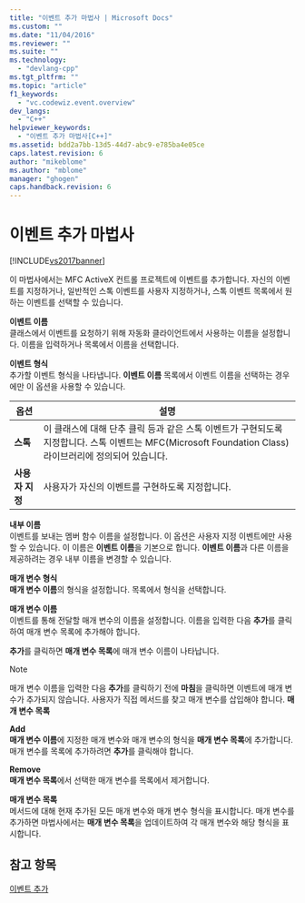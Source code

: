 ```yaml
---
title: "이벤트 추가 마법사 | Microsoft Docs"
ms.custom: ""
ms.date: "11/04/2016"
ms.reviewer: ""
ms.suite: ""
ms.technology: 
  - "devlang-cpp"
ms.tgt_pltfrm: ""
ms.topic: "article"
f1_keywords: 
  - "vc.codewiz.event.overview"
dev_langs: 
  - "C++"
helpviewer_keywords: 
  - "이벤트 추가 마법사[C++]"
ms.assetid: bdd2a7bb-13d5-44d7-abc9-e785ba4e05ce
caps.latest.revision: 6
author: "mikeblome"
ms.author: "mblome"
manager: "ghogen"
caps.handback.revision: 6
---
```

# 이벤트 추가 마법사
[!INCLUDE[vs2017banner](../assembler/inline/includes/vs2017banner.md)]

이 마법사에서는 MFC ActiveX 컨트롤 프로젝트에 이벤트를 추가합니다.  자신의 이벤트를 지정하거나, 일반적인 스톡 이벤트를 사용자 지정하거나, 스톡 이벤트 목록에서 원하는 이벤트를 선택할 수 있습니다.  
  
 **이벤트 이름**  
 클래스에서 이벤트를 요청하기 위해 자동화 클라이언트에서 사용하는 이름을 설정합니다.  이름을 입력하거나 목록에서 이름을 선택합니다.  
  
 **이벤트 형식**  
 추가할 이벤트 형식을 나타냅니다.  **이벤트 이름** 목록에서 이벤트 이름을 선택하는 경우에만 이 옵션을 사용할 수 있습니다.  
  
|옵션|설명|  
|--------|--------|  
|**스톡**|이 클래스에 대해 단추 클릭 등과 같은 스톡 이벤트가 구현되도록 지정합니다.  스톡 이벤트는 MFC\(Microsoft Foundation Class\) 라이브러리에 정의되어 있습니다.|  
|**사용자 지정**|사용자가 자신의 이벤트를 구현하도록 지정합니다.|  
  
 **내부 이름**  
 이벤트를 보내는 멤버 함수 이름을 설정합니다.  이 옵션은 사용자 지정 이벤트에만 사용할 수 있습니다.  이 이름은 **이벤트 이름**을 기본으로 합니다.  **이벤트 이름**과 다른 이름을 제공하려는 경우 내부 이름을 변경할 수 있습니다.  
  
 **매개 변수 형식**  
 **매개 변수 이름**의 형식을 설정합니다.  목록에서 형식을 선택합니다.  
  
 **매개 변수 이름**  
 이벤트를 통해 전달할 매개 변수의 이름을 설정합니다.  이름을 입력한 다음 **추가**를 클릭하여 매개 변수 목록에 추가해야 합니다.  
  
 **추가**를 클릭하면 **매개 변수 목록**에 매개 변수 이름이 나타납니다.  
  
> [!NOTE]
>  매개 변수 이름을 입력한 다음 **추가**를 클릭하기 전에 **마침**을 클릭하면 이벤트에 매개 변수가 추가되지 않습니다.  사용자가 직접 메서드를 찾고 매개 변수를 삽입해야 합니다. **매개 변수 목록**  
  
 **Add**  
 **매개 변수 이름**에 지정한 매개 변수와 매개 변수의 형식을 **매개 변수 목록**에 추가합니다.  매개 변수를 목록에 추가하려면 **추가**를 클릭해야 합니다.  
  
 **Remove**  
 **매개 변수 목록**에서 선택한 매개 변수를 목록에서 제거합니다.  
  
 **매개 변수 목록**  
 메서드에 대해 현재 추가된 모든 매개 변수와 매개 변수 형식을 표시합니다.  매개 변수를 추가하면 마법사에서는 **매개 변수 목록**을 업데이트하여 각 매개 변수와 해당 형식을 표시합니다.  
  
## 참고 항목  
 [이벤트 추가](../ide/adding-an-event-visual-cpp.md)
